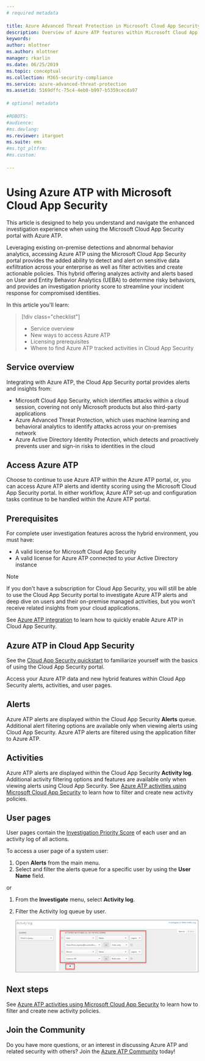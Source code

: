 ```yaml
---
# required metadata

title: Azure Advanced Threat Protection in Microsoft Cloud App Security  | Microsoft Docs
description: Overview of Azure ATP features within Microsoft Cloud App Security.
keywords:
author: mlottner
ms.author: mlottner
manager: rkarlin
ms.date: 06/25/2019
ms.topic: conceptual
ms.collection: M365-security-compliance
ms.service: azure-advanced-threat-protection
ms.assetid: 5169dffc-75c4-4eb0-b997-b5359cecda97

# optional metadata

#ROBOTS:
#audience:
#ms.devlang:
ms.reviewer: itargoet
ms.suite: ems
#ms.tgt_pltfrm:
#ms.custom:

---
```


# Using Azure ATP with Microsoft Cloud App Security 


This article is designed to help you understand and navigate the enhanced investigation experience when using the Microsoft Cloud App Security portal with Azure ATP. 

Leveraging existing on-premise detections and abnormal behavior analytics, accessing Azure ATP using the Microsoft Cloud App Security portal provides the added ability to detect and alert on sensitive data exfiltration across your enterprise as well as filter activities and create actionable policies. This hybrid offering analyzes activity and alerts based on User and Entity Behavior Analytics (UEBA) to determine risky behaviors, and provides an  investigation priority score to streamline your incident response for compromised identities. 

In this article you'll learn:

> [!div class="checklist"]
> * Service overview
> * New ways to access Azure ATP
> * Licensing prerequisites
> * Where to find Azure ATP tracked activities in Cloud App Security

## Service overview

Integrating with Azure ATP, the Cloud App Security portal provides alerts and insights from:
- Microsoft Cloud App Security, which identifies attacks within a cloud session, covering not only Microsoft products but also third-party applications
- Azure Advanced Threat Protection, which uses machine learning and behavioral analytics to identify attacks across your on-premises network
- Azure Active Directory Identity Protection, which detects and proactively prevents user and sign-in risks to identities in the cloud

## Access Azure ATP

Choose to continue to use Azure ATP within the Azure ATP portal, or, you can access Azure ATP alerts and identity scoring using the Microsoft Cloud App Security portal. In either workflow, Azure ATP set-up and configuration tasks continue to be handled within the Azure ATP portal. 

## Prerequisites

For complete user investigation features across the hybrid environment, you must have:
- A valid license for Microsoft Cloud App Security
- A valid license for Azure ATP connected to your Active Directory instance
 
>[!NOTE]
>If you don't have a subscription for Cloud App Security, you will still be able to use the Cloud App Security portal to investigate Azure ATP alerts and deep dive on users and their on-premise managed activities, but you won't receive related insights from your cloud applications.

See [Azure ATP integration](https://docs.microsoft.com/cloud-app-security/aatp-integration) to learn how to quickly enable Azure ATP in Cloud App Security.  
 
## Azure ATP in Cloud App Security 

See the [Cloud App Security quickstart](https://docs.microsoft.com/cloud-app-security/getting-started-with-cloud-app-security) to familiarize yourself with the basics of using the Cloud App Security portal. 

Access your Azure ATP data and new hybrid features within Cloud App Security alerts, activities, and user pages. 

## Alerts

Azure ATP alerts are displayed within the Cloud App Security **Alerts** queue. Additional alert filtering options are available only when viewing alerts using Cloud App Security. Azure ATP alerts are filtered using the application filter to Azure ATP. 


## Activities

Azure ATP alerts are displayed within the Cloud App Security **Activity log**. Additional activity filtering options and features are available only when viewing alerts using Cloud App Security. See [Azure ATP activities using Microsoft Cloud App Security](https://docs.microsoft.com/azure-advanced-threat-protection/atp-activities-filtering-mcas) to learn how to filter and create new activity policies.  

## User pages 

User pages contain the [Investigation Priority Score](https://docs.microsoft.com/cloud-app-security/tutorial-ueba) of each user and an activity log of all actions. 

To access a user page of a system user:
1. Open **Alerts** from the main menu.
1. Select and filter the alerts queue for a specific user by using the **User Name** field.

 or

1. From the **Investigate** menu, select **Activity log**. 
1. Filter the Activity log queue by user. 

    ![Activity log](media/atp-mcas-activity-filter.png)

## Next steps

See [Azure ATP activities using Microsoft Cloud App Security](https://docs.microsoft.com/azure-advanced-threat-protection/atp-activities-filtering-mcas) to learn how to filter and create new activity policies. 
  
## Join the Community

Do you have more questions, or an interest in discussing Azure ATP and related security with others? Join the [Azure ATP Community](https://techcommunity.microsoft.com/t5/Azure-Advanced-Threat-Protection/bd-p/AzureAdvancedThreatProtection) today!




